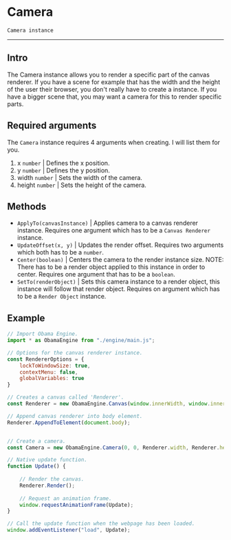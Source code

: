 # Camera
``Camera instance``

- - -

## Intro
The Camera instance allows you to render a specific part of the canvas renderer. If you have a scene for example that has the width and the height of the user their browser, you don't really have to create a instance. If you have a bigger scene that, you may want a camera for this to render specific parts.

## Required arguments
The ``Camera`` instance requires 4 arguments when creating. I will list them for you.

1. x ``number`` | Defines the x position.
2. y ``number`` | Defines the y position.
3. width ``number`` | Sets the width of the camera.
4. height ``number`` | Sets the height of the camera.

## Methods

- ``ApplyTo(canvasInstance)`` | Applies camera to a canvas renderer instance. Requires one argument which has to be a ``Canvas Renderer`` instance.
- ``UpdateOffset(x, y)`` | Updates the render offset. Requires two arguments which both has to be a ``number``.
- ``Center(boolean)`` | Centers the camera to the render instance size. NOTE: There has to be a render object applied to this instance in order to center. Requires one argument that has to be a ``boolean``.
-  ``SetTo(renderObject)`` | Sets this camera instance to a render object, this instance will follow that render object. Requires on argument which has to be a ``Render Object`` instance.

## Example
```javascript
// Import Obama Engine.
import * as ObamaEngine from "./engine/main.js";

// Options for the canvas renderer instance.
const RendererOptions = {
    lockToWindowSize: true,
    contextMenu: false,
    globalVariables: true
}

// Creates a canvas called 'Renderer'.
const Renderer = new ObamaEngine.Canvas(window.innerWidth, window.innerHeight, RendererOptions);

// Append canvas renderer into body element.
Renderer.AppendToElement(document.body);


// Create a camera.
const Camera = new ObamaEngine.Camera(0, 0, Renderer.width, Renderer.height).ApplyTo(Renderer);

// Native update function.
function Update() {
	
	// Render the canvas.
	Renderer.Render();
	
	// Request an animation frame.
	window.requestAnimationFrame(Update);
}

// Call the update function when the webpage has been loaded.
window.addEventListener("load", Update);
```
